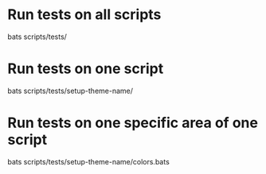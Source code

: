 
# Run tests on all scripts
bats scripts/tests/

# Run tests on one script
bats scripts/tests/setup-theme-name/

# Run tests on one specific area of one script
bats scripts/tests/setup-theme-name/colors.bats
